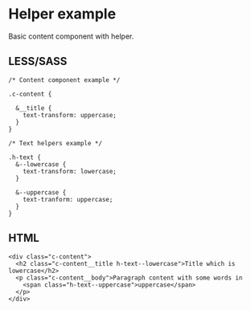 # Helper example

Basic content component with helper.

## LESS/SASS
```
/* Content component example */

.c-content {

  &__title {
    text-transform: uppercase;
  }
}

/* Text helpers example */

.h-text {
  &--lowercase {
    text-transform: lowercase;
  }

  &--uppercase {
    text-tranform: uppercase;
  }
}
```

## HTML
```
<div class="c-content">
  <h2 class="c-content__title h-text--lowercase">Title which is lowercase</h2>
  <p class="c-content__body">Paragraph content with some words in
    <span class="h-text--uppercase">uppercase</span>
  </p>
</div>
```